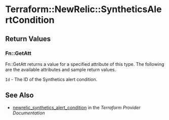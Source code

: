 # Terraform::NewRelic::SyntheticsAlertCondition



## Return Values

### Fn::GetAtt

Fn::GetAtt returns a value for a specified attribute of this type. The following are the available attributes and sample return values.

`Id` - The ID of the Synthetics alert condition.

## See Also

* [newrelic_synthetics_alert_condition](https://www.terraform.io/docs/providers/newrelic/r/synthetics_alert_condition.html) in the _Terraform Provider Documentation_